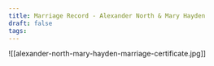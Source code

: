 ```yaml
---
title: Marriage Record - Alexander North & Mary Hayden
draft: false
tags:
---
```

![[alexander-north-mary-hayden-marriage-certificate.jpg]]